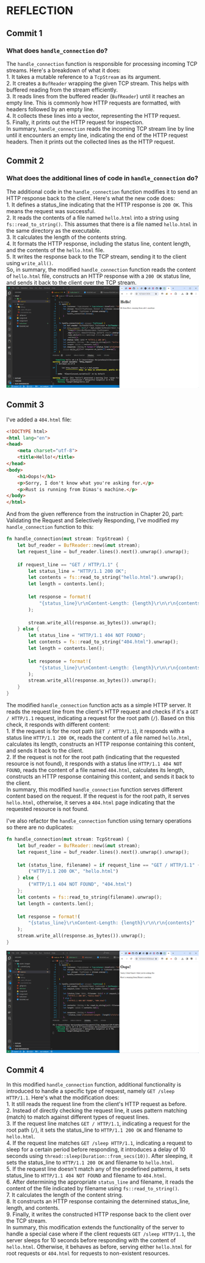 # REFLECTION  

## Commit 1   
### What does ```handle_connection``` do?  
The ```handle_connection``` function is responsible for processing incoming TCP streams. Here's a breakdown of what it does:  
    1. It takes a mutable reference to a ```TcpStream``` as its argument.  
    2. It creates a ```BufReader``` wrapping the given TCP stream. This helps with buffered reading from the stream efficiently.  
    3. It reads lines from the buffered reader (```BufReader```) until it reaches an empty line. This is commonly how HTTP requests are formatted, with headers followed by an empty line.  
    4. It collects these lines into a vector, representing the HTTP request.  
    5. Finally, it prints out the HTTP request for inspection.  
In summary, ```handle_connection``` reads the incoming TCP stream line by line until it encounters an empty line, indicating the end of the HTTP request headers. Then it prints out the collected lines as the HTTP request.  

## Commit 2  
### What does the additional lines of code in ```handle_connection``` do?  
The additional code in the ```handle_connection``` function modifies it to send an HTTP response back to the client. Here's what the new code does:  
    1. It defines a status_line indicating that the HTTP response is ```200 OK```. This means the request was successful.  
    2. It reads the contents of a file named ```hello.html``` into a string using ```fs::read_to_string()```. This assumes that there is a file named ```hello.html``` in the same directory as the executable.  
    3. It calculates the length of the contents string.  
    4. It formats the HTTP response, including the status line, content length, and the contents of the ```hello.html``` file.  
    5. It writes the response back to the TCP stream, sending it to the client using ```write_all()```.  
So, in summary, the modified ```handle_connection``` function reads the content of ```hello.html``` file, constructs an HTTP response with a ```200 OK``` status line, and sends it back to the client over the TCP stream.  
![Commit 2 screen capture](/assets/images/commit2.png)  

## Commit 3  
I've added a ```404.html``` file:  
```html
<!DOCTYPE html>
<html lang="en">
<head>
    <meta charset="utf-8">
    <title>Hello!</title>
</head>
<body>
    <h1>Oops!</h1>
    <p>Sorry, I don't know what you're asking for.</p>
    <p>Rust is running from Dimas's machine.</p>
</body>
</html>
```  

And from the given refference from the instruction in Chapter 20, part: Validating the Request and Selectively Responding, I've modified my ```handle_connection``` function to this:  
```rust
fn handle_connection(mut stream: TcpStream) { 
    let buf_reader = BufReader::new(&mut stream);
    let request_line = buf_reader.lines().next().unwrap().unwrap();

    if request_line == "GET / HTTP/1.1" {
        let status_line = "HTTP/1.1 200 OK";
        let contents = fs::read_to_string("hello.html").unwrap();
        let length = contents.len();

        let response = format!(
            "{status_line}\r\nContent-Length: {length}\r\n\r\n{contents}"
        );

        stream.write_all(response.as_bytes()).unwrap();
    } else {
        let status_line = "HTTP/1.1 404 NOT FOUND";
        let contents = fs::read_to_string("404.html").unwrap();
        let length = contents.len();

        let response = format!(
            "{status_line}\r\nContent-Length: {length}\r\n\r\n{contents}"
        );
        stream.write_all(response.as_bytes()).unwrap();
    }
}
```  
The modified ```handle_connection``` function acts as a simple HTTP server. It reads the request line from the client's HTTP request and checks if it's a ```GET / HTTP/1.1``` request, indicating a request for the root path (```/```). Based on this check, it responds with different content:  
    1. If the request is for the root path (```GET / HTTP/1.1```), it responds with a status line ```HTTP/1.1 200 OK```, reads the content of a file named ```hello.html```, calculates its length, constructs an HTTP response containing this content, and sends it back to the client.  
    2. If the request is not for the root path (indicating that the requested resource is not found), it responds with a status line ```HTTP/1.1 404 NOT FOUND```, reads the content of a file named ```404.html```, calculates its length, constructs an HTTP response containing this content, and sends it back to the client.  
In summary, this modified ```handle_connection``` function serves different content based on the request. If the request is for the root path, it serves ```hello.html```, otherwise, it serves a ```404.html``` page indicating that the requested resource is not found.  

I've also refactor the ```handle_connection``` function using ternary operations so there are no duplicates:  
```rust
fn handle_connection(mut stream: TcpStream) { 
    let buf_reader = BufReader::new(&mut stream);
    let request_line = buf_reader.lines().next().unwrap().unwrap();

    let (status_line, filename) = if request_line == "GET / HTTP/1.1" {
        ("HTTP/1.1 200 OK", "hello.html")
    } else {
        ("HTTP/1.1 404 NOT FOUND", "404.html")
    };
    let contents = fs::read_to_string(filename).unwrap();
    let length = contents.len();

    let response = format!(
        "{status_line}\r\nContent-Length: {length}\r\n\r\n{contents}"
    );
    stream.write_all(response.as_bytes()).unwrap();
} 
```  
![Commit 3 screen capture](/assets/images/commit3.png)  

## Commit 4  
In this modified ```handle_connection``` function, additional functionality is introduced to handle a specific type of request, namely ```GET /sleep HTTP/1.1```. Here's what the modification does:  
    1. It still reads the request line from the client's HTTP request as before.  
    2. Instead of directly checking the request line, it uses pattern matching (match) to match against different types of request lines.  
    3. If the request line matches ```GET / HTTP/1.1```, indicating a request for the root path (```/```), it sets the status_line to ```HTTP/1.1 200 OK``` and filename to ```hello.html```.  
    4. If the request line matches ```GET /sleep HTTP/1.1```, indicating a request to sleep for a certain period before responding, it introduces a delay of 10 seconds using ```thread::sleep(Duration::from_secs(10))```. After sleeping, it sets the status_line to ```HTTP/1.1 200 OK``` and filename to ```hello.html```.  
    5. If the request line doesn't match any of the predefined patterns, it sets status_line to ```HTTP/1.1 404 NOT FOUND``` and filename to ```404.html```.  
    6. After determining the appropriate ```status_line``` and filename, it reads the content of the file indicated by filename using ```fs::read_to_string()```.  
    7. It calculates the length of the content string.  
    8. It constructs an HTTP response containing the determined status_line, length, and contents.  
    9. Finally, it writes the constructed HTTP response back to the client over the TCP stream.  
In summary, this modification extends the functionality of the server to handle a special case where if the client requests ```GET /sleep HTTP/1.1```, the server sleeps for 10 seconds before responding with the content of ```hello.html```. Otherwise, it behaves as before, serving either ```hello.html``` for root requests or ```404.html``` for requests to non-existent resources.  
